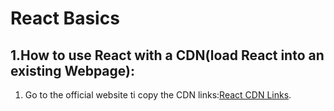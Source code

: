 React Basics
=======

1.How to use React with a CDN(load React into an existing Webpage):
-------
1. Go to the official website ti copy the CDN links:[React CDN Links](https://reactjs.org/docs/cdn-links.html).
